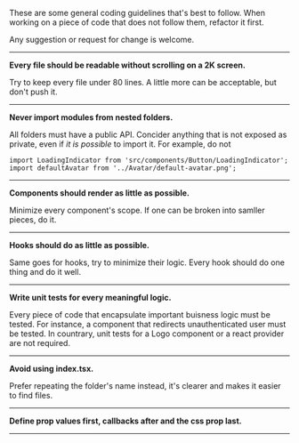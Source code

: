 These are some general coding guidelines that's best to follow. When working on a piece of code that does not follow
them, refactor it first.

Any suggestion or request for change is welcome.

---

**Every file should be readable without scrolling on a 2K screen.**

Try to keep every file under 80 lines. A little more can be acceptable, but don't push it.

---

**Never import modules from nested folders.**

All folders must have a public API. Concider anything that is not exposed as private, even if _it is possible_ to import
it. For example, do not

```tsx static
import LoadingIndicator from 'src/components/Button/LoadingIndicator';
import defaultAvatar from '../Avatar/default-avatar.png';
```

---

**Components should render as little as possible.**

Minimize every component's scope. If one can be broken into samller pieces, do it.

---

**Hooks should do as little as possible.**

Same goes for hooks, try to minimize their logic. Every hook should do one thing and do it well.

---

**Write unit tests for every meaningful logic.**

Every piece of code that encapsulate important buisness logic must be tested. For instance, a component that redirects
unauthenticated user must be tested. In countrary, unit tests for a Logo component or a react provider are not required.

---

**Avoid using index.tsx.**

Prefer repeating the folder's name instead, it's clearer and makes it easier to find files.

---

**Define prop values first, callbacks after and the css prop last.**

---
